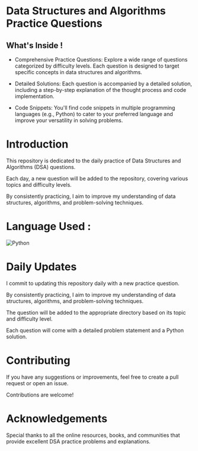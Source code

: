 # Data Structures and Algorithms Practice Questions

## What's Inside !

- Comprehensive Practice Questions: Explore a wide range of questions categorized by difficulty levels. Each question is designed to target specific concepts in data structures and algorithms.

- Detailed Solutions: Each question is accompanied by a detailed solution, including a step-by-step explanation of the thought process and code implementation.

- Code Snippets: You'll find code snippets in multiple programming languages (e.g., Python) to cater to your preferred language and improve your versatility in solving problems.

# Introduction

This repository is dedicated to the daily practice of Data Structures and Algorithms (DSA) questions. 

Each day, a new question will be added to the repository, covering various topics and difficulty levels.

By consistently practicing, I aim to improve my understanding of data structures, algorithms, and problem-solving techniques.

# Language Used :

![Python](https://img.shields.io/badge/python-%233776AB.svg?style=for-the-badge&logo=python&logoColor=white) 

# Daily Updates

I commit to updating this repository daily with a new practice question.

By consistently practicing, I aim to improve my understanding of data structures, algorithms, and problem-solving techniques. 

The question will be added to the appropriate directory based on its topic and difficulty level. 

Each question will come with a detailed problem statement and a Python solution.

# Contributing

If you have any suggestions or improvements, feel free to create a pull request or open an issue.

Contributions are welcome!

# Acknowledgements

Special thanks to all the online resources, books, and communities that provide excellent DSA practice problems and explanations.
